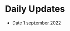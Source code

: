 # Daily Updates 
 
- Date [1 september 2022](https://github.com/Chirayu-SP18/chirayu-intern/tree/main/21%20September%202022) 

